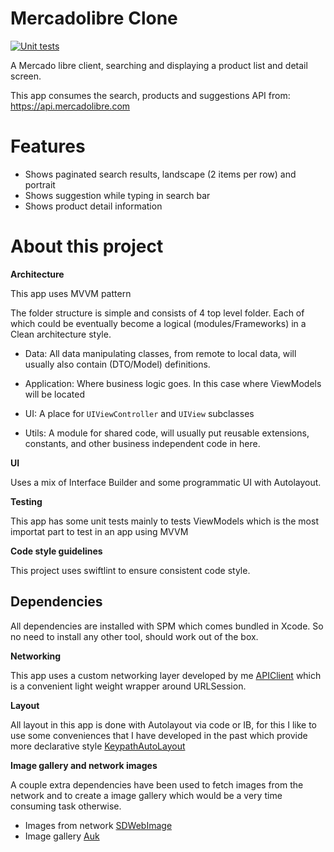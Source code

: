 # Mercadolibre Clone

[![Unit tests](https://github.com/DanielCardonaRojas/MercadolibreTest/actions/workflows/CI.yaml/badge.svg)](https://github.com/DanielCardonaRojas/MercadolibreTest/actions/workflows/CI.yaml)

A Mercado libre client, searching and displaying a product list and detail screen.

This app consumes the search, products and suggestions API from: https://api.mercadolibre.com

# Features

- Shows paginated search results, landscape (2 items per row) and portrait
- Shows suggestion while typing in search bar
- Shows product detail information

# About this project

**Architecture**

This app uses MVVM pattern

The folder structure is simple and consists of 4 top level folder. 
Each of which could be eventually become a logical (modules/Frameworks) in a Clean architecture style.

- Data: All data manipulating classes, from remote to local data,
  will usually also contain (DTO/Model) definitions.

- Application: Where business logic goes. In this case where ViewModels will be located

- UI: A place for `UIViewController` and `UIView` subclasses

- Utils: A module for shared code, will usually put reusable extensions, constants,
  and other business independent code in here.

**UI**

Uses a mix of Interface Builder and some programmatic UI with Autolayout.

**Testing**

This app has some unit tests mainly to tests ViewModels which is the most importat part to test in
an app using MVVM

**Code style guidelines**

This project uses swiftlint to ensure consistent code style.

## Dependencies

All dependencies are installed with SPM which comes bundled in Xcode. So no need to install
any other tool, should work out of the box.

**Networking**

This app uses a custom networking layer developed by me [APIClient](https://github.com/DanielCardonaRojas/APIClient)
which is a convenient light weight wrapper around URLSession.

**Layout**

All layout in this app is done with Autolayout via code or IB, for this I like to use some conveniences
that I have developed in the past which provide more declarative style [KeypathAutoLayout](https://github.com/DanielCardonaRojas/KeypathAutolayout)

**Image gallery and network images**

A couple extra dependencies have been used to fetch images from the network
and to create a image gallery which would be a very time consuming task otherwise.

- Images from network [SDWebImage]()
- Image gallery [Auk]()
